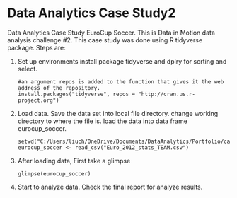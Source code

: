 # Data Analytics Case Study2
Data Analytics Case Study EuroCup Soccer. This is Data in Motion data analysis challenge #2. This case study was done using R tidyverse package. Steps are:
1. Set up environments install package tidyverse and dplry for sorting and select.

       #an argument repos is added to the function that gives it the web address of the repository.
       install.packages("tidyverse", repos = "http://cran.us.r-project.org")
2. Load data. Save the data set into local file directory. change working directory to where the file is. load the data into data frame eurocup_soccer.
   
       setwd("C:/Users/liuch/OneDrive/Documents/DataAnalytics/Portfolio/case_study_2")
       eurocup_soccer <- read_csv("Euro_2012_stats_TEAM.csv")
3. After loading data, First take a glimpse

       glimpse(eurocup_soccer)
4. Start to analyze data. Check the final report for analyze results.


